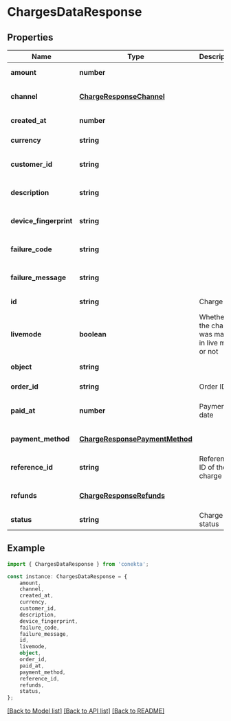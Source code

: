 # ChargesDataResponse


## Properties

Name | Type | Description | Notes
------------ | ------------- | ------------- | -------------
**amount** | **number** |  | [default to undefined]
**channel** | [**ChargeResponseChannel**](ChargeResponseChannel.md) |  | [optional] [default to undefined]
**created_at** | **number** |  | [default to undefined]
**currency** | **string** |  | [default to undefined]
**customer_id** | **string** |  | [optional] [default to undefined]
**description** | **string** |  | [optional] [default to undefined]
**device_fingerprint** | **string** |  | [optional] [default to undefined]
**failure_code** | **string** |  | [optional] [default to undefined]
**failure_message** | **string** |  | [optional] [default to undefined]
**id** | **string** | Charge ID | [default to undefined]
**livemode** | **boolean** | Whether the charge was made in live mode or not | [default to undefined]
**object** | **string** |  | [default to undefined]
**order_id** | **string** | Order ID | [default to undefined]
**paid_at** | **number** | Payment date | [optional] [default to undefined]
**payment_method** | [**ChargeResponsePaymentMethod**](ChargeResponsePaymentMethod.md) |  | [optional] [default to undefined]
**reference_id** | **string** | Reference ID of the charge | [optional] [default to undefined]
**refunds** | [**ChargeResponseRefunds**](ChargeResponseRefunds.md) |  | [optional] [default to undefined]
**status** | **string** | Charge status | [default to undefined]

## Example

```typescript
import { ChargesDataResponse } from 'conekta';

const instance: ChargesDataResponse = {
    amount,
    channel,
    created_at,
    currency,
    customer_id,
    description,
    device_fingerprint,
    failure_code,
    failure_message,
    id,
    livemode,
    object,
    order_id,
    paid_at,
    payment_method,
    reference_id,
    refunds,
    status,
};
```

[[Back to Model list]](../README.md#documentation-for-models) [[Back to API list]](../README.md#documentation-for-api-endpoints) [[Back to README]](../README.md)
